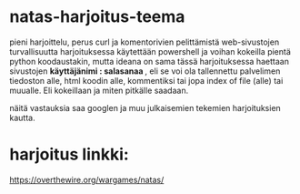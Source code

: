# natas-harjoitus-teema
pieni harjoittelu, perus curl ja komentorivien pelittämistä web-sivustojen turvallisuutta
harjoituksessa käytettään powershell ja voihan kokeilla pientä python koodaustakin, mutta ideana on sama
tässä harjoituksessa haettaan sivustojen <b>käyttäjänimi : salasanaa </b>, eli se voi ola tallennettu palvelimen tiedoston alle, html koodin alle, kommentiksi tai jopa index of file (alle) tai muualle. Eli kokeillaan ja miten pitkälle saadaan. 

näitä vastauksia saa googlen ja muu julkaisemien tekemien harjoituksien kautta.

# harjoitus linkki:
https://overthewire.org/wargames/natas/
